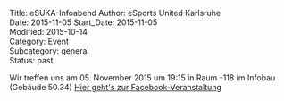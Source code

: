 Title: eSUKA-Infoabend
Author: eSports United Karlsruhe  
Date: 2015-11-05
Start_Date: 2015-11-05  
Modified: 2015-10-14  
Category: Event  
Subcategory: general  
Status: past  

Wir treffen uns am 05. November 2015 um 19:15 in Raum -118 im Infobau (Gebäude 50.34)
[Hier geht's zur Facebook-Veranstaltung](https://www.facebook.com/events/455950111254859/)
